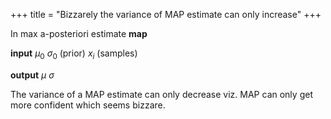 +++
title = "Bizzarely the variance of MAP estimate can only increase"
+++

In max a-posteriori estimate __map__

__input__ $\mu_0$ $\sigma_0$ (prior) $x_i$ (samples)

__output__ $\mu$ $\sigma$

The variance of a MAP estimate can only decrease viz. MAP can only get more confident which seems bizzare.
